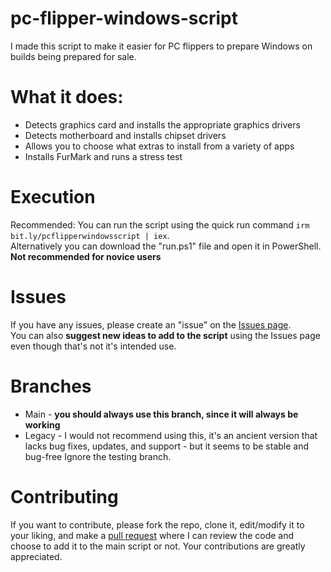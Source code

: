 # pc-flipper-windows-script
I made this script to make it easier for PC flippers to prepare Windows on builds being prepared for sale.

# What it does:
- Detects graphics card and installs the appropriate graphics drivers
- Detects motherboard and installs chipset drivers
- Allows you to choose what extras to install from a variety of apps
- Installs FurMark and runs a stress test

# Execution
Recommended: You can run the script using the quick run command `irm bit.ly/pcflipperwindowsscript | iex`. \
Alternatively you can download the "run.ps1" file and open it in PowerShell. **Not recommended for novice users**

# Issues
If you have any issues, please create an "issue" on the [Issues page](https://github.com/PowerPCFan/pc-flipper-windows-script/issues).\
You can also **suggest new ideas to add to the script** using the Issues page even though that's not it's intended use. 

# Branches
- Main - **you should always use this branch, since it will always be working**
- Legacy - I would not recommend using this, it's an ancient version that lacks bug fixes, updates, and support - but it seems to be stable and bug-free
Ignore the testing branch.

# Contributing
If you want to contribute, please fork the repo, clone it, edit/modify it to your liking, and make a [pull request](https://github.com/PowerPCFan/pc-flipper-windows-script/pulls) where I can review the code and choose to add it to the main script or not. Your contributions are greatly appreciated.
